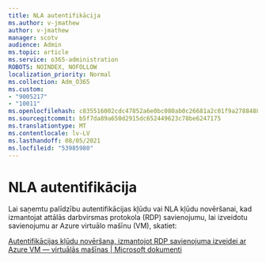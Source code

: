 ```yaml
---
title: NLA autentifikācija
ms.author: v-jmathew
author: v-jmathew
manager: scotv
audience: Admin
ms.topic: article
ms.service: o365-administration
ROBOTS: NOINDEX, NOFOLLOW
localization_priority: Normal
ms.collection: Adm_O365
ms.custom:
- "9005217"
- "10011"
ms.openlocfilehash: c835516002cdc47852a6e0bc080ab0c26681a2c01f9a2788488cad092d347aca
ms.sourcegitcommit: b5f7da89a650d2915dc652449623c78be6247175
ms.translationtype: MT
ms.contentlocale: lv-LV
ms.lasthandoff: 08/05/2021
ms.locfileid: "53985980"
---
```

# <a name="nla-authentication"></a>NLA autentifikācija

Lai saņemtu palīdzību autentifikācijas kļūdu vai NLA kļūdu novēršanai, kad izmantojat attālās darbvirsmas protokola (RDP) savienojumu, lai izveidotu savienojumu ar Azure virtuālo mašīnu (VM), skatiet:

[Autentifikācijas kļūdu novēršana, izmantojot RDP savienojuma izveidei ar Azure VM — virtuālās mašīnas | Microsoft dokumenti](https://docs.microsoft.com/troubleshoot/azure/virtual-machines/cannot-connect-rdp-azure-vm)
